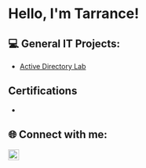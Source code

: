 <h1>Hello, I'm Tarrance!</h1>

<h2> 💻 General IT Projects:</h2>

  - [Active Directory Lab](https://github.com/tabethea/ActiveDirectoryLab)

<h2>Certifications</h2>

- 

<h2> 🌐 Connect with me:</h2>

[<img align="left" alt="JoshMadakor | LinkedIn" width="22px" src="https://cdn.jsdelivr.net/npm/simple-icons@v3/icons/linkedin.svg" />][linkedin]

[linkedin]: https://www.linkedin.com/in/tarrance-bethea/
